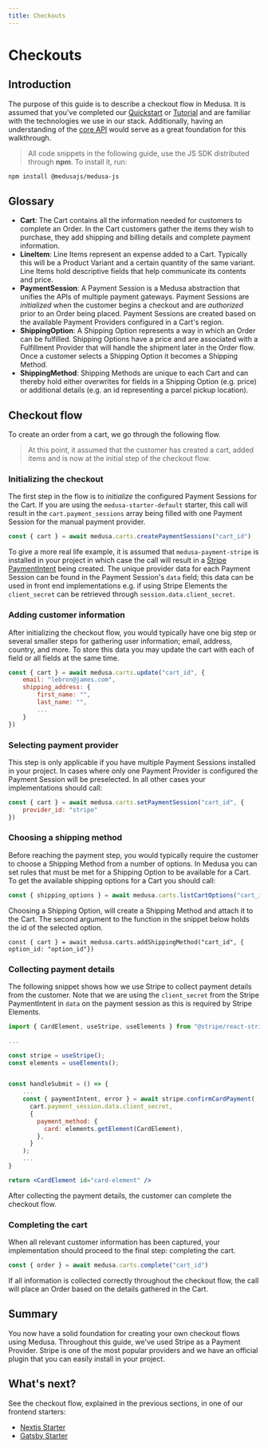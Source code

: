```yaml
---
title: Checkouts
---
```


# Checkouts

## Introduction
The purpose of this guide is to describe a checkout flow in Medusa. It is assumed that you've completed our [Quickstart](https://docs.medusajs.com/quickstart/quick-start) or [Tutorial](https://docs.medusajs.com/tutorial/set-up-your-development-environment) and are familiar with the technologies we use in our stack. Additionally, having an understanding of the [core API](https://docs.medusajs.com/api/store/auth) would serve as a great foundation for this walkthrough.
> All code snippets in the following guide, use the JS SDK distributed through **npm**. To install it, run:

```bash npm2yarn
npm install @medusajs/medusa-js
```

## Glossary
- **Cart**: The Cart contains all the information needed for customers to complete an Order. In the Cart customers gather the items they wish to purchase, they add shipping and billing details and complete payment information.
- **LineItem**: Line Items represent an expense added to a Cart. Typically this will be a Product Variant and a certain quantity of the same variant. Line Items hold descriptive fields that help communicate its contents and price.
- **PaymentSession**: A Payment Session is a Medusa abstraction that unifies the APIs of multiple payment gateways. Payment Sessions are _initialized_ when the customer begins a checkout and are _authorized_ prior to an Order being placed. Payment Sessions are created based on the available Payment Providers configured in a Cart's region.
- **ShippingOption**: A Shipping Option represents a way in which an Order can be fulfilled. Shipping Options have a price and are associated with a Fulfillment Provider that will handle the shipment later in the Order flow. Once a customer selects a Shipping Option it becomes a Shipping Method.
- **ShippingMethod**: Shipping Methods are unique to each Cart and can thereby hold either overwrites for fields in a Shipping Option (e.g. price) or additional details (e.g. an id representing a parcel pickup location).

## Checkout flow
To create an order from a cart, we go through the following flow.
> At this point, it assumed that the customer has created a cart, added items and is now at the initial step of the checkout flow.

### Initializing the checkout
The first step in the flow is to _initialize_ the configured Payment Sessions for the Cart. If you are using the `medusa-starter-default` starter, this call will result in the `cart.payment_sessions` array being filled with one Payment Session for the manual payment provider.

```javascript
const { cart } = await medusa.carts.createPaymentSessions("cart_id")
```

To give a more real life example, it is assumed that `medusa-payment-stripe` is installed in your project in which case the call will result in a [Stripe PaymentIntent](https://stripe.com/docs/api/payment_intents) being created. The unique provider data for each Payment Session can be found in the Payment Session's `data` field; this data can be used in front end implementations e.g. if using Stripe Elements the `client_secret` can be retrieved through `session.data.client_secret`.

### Adding customer information
After initializing the checkout flow, you would typically have one big step or several smaller steps for gathering user information; email, address, country, and more. To store this data you may update the cart with each of field or all fields at the same time.

```javascript
const { cart } = await medusa.carts.update("cart_id", {
    email: "lebron@james.com",
    shipping_address: {
        first_name: "",
        last_name: "",
        ...
    }
})
```

### Selecting payment provider
This step is only applicable if you have multiple Payment Sessions installed in your project. In cases where only one Payment Provider is configured the Payment Session will be preselected. In all other cases your implementations should call:

```javascript
const { cart } = await medusa.carts.setPaymentSession("cart_id", {
    provider_id: "stripe"
})
```

### Choosing a shipping method
Before reaching the payment step, you would typically require the customer to choose a Shipping Method from a number of options. In Medusa you can set rules that must be met for a Shipping Option to be available for a Cart. To get the available shipping options for a Cart you should call:
```javascript
const { shipping_options } = await medusa.carts.listCartOptions("cart_id")
```

Choosing a Shipping Option, will create a Shipping Method and attach it to the Cart. The second argument to the function in the snippet below holds the id of the selected option.
```javascript=
const { cart } = await medusa.carts.addShippingMethod("cart_id", { option_id: "option_id"})
```

### Collecting payment details
The following snippet shows how we use Stripe to collect payment details from the customer. Note that we are using the `client_secret` from the Stripe PaymentIntent in `data` on the payment session as this is required by Stripe Elements.
```jsx
import { CardElement, useStripe, useElements } from "@stripe/react-stripe-js";

...

const stripe = useStripe();
const elements = useElements();


const handleSubmit = () => {
    ...
    const { paymentIntent, error } = await stripe.confirmCardPayment(
      cart.payment_session.data.client_secret,
      {
        payment_method: {
          card: elements.getElement(CardElement),
        },
      }
    );
    ...
}

return <CardElement id="card-element" />
```
After collecting the payment details, the customer can complete the checkout flow.

### Completing the cart
When all relevant customer information has been captured, your implementation should proceed to the final step: completing the cart. 
```javascript
const { order } = await medusa.carts.complete("cart_id")
```
If all information is collected correctly throughout the checkout flow, the call will place an Order based on the details gathered in the Cart.

## Summary
You now have a solid foundation for creating your own checkout flows using Medusa. Throughout this guide, we've used Stripe as a Payment Provider. Stripe is one of the most popular providers and we have an official plugin that you can easily install in your project.

## What's next?
See the checkout flow, explained in the previous sections, in one of our frontend starters:
- [Nextjs Starter](https://github.com/medusajs/nextjs-starter-medusa)
- [Gatsby Starter](https://github.com/medusajs/gatsby-starter-medusa)

